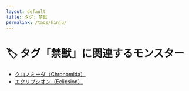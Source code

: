 ```yaml
---
layout: default
title: タグ: 禁獣
permalink: /tags/kinju/
---
```

# 🏷️ タグ「禁獣」に関連するモンスター

- [クロノミーダ（Chronomida）](/monsterdex/monster/Chronomida.html)
- [エクリプシオン（Eclipsion）](/monsterdex/monster/Eclipsion.html)